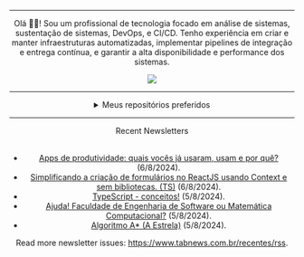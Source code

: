 <div align="center">
<hr>
<p>Olá 👋🏾! Sou um profissional de tecnologia focado em análise de sistemas, sustentação de sistemas, DevOps, e CI/CD. Tenho experiência em criar e manter infraestruturas automatizadas, implementar pipelines de integração e entrega contínua, e garantir a alta disponibilidade e performance dos sistemas.</p>
  <img src="https://media.giphy.com/media/yAGIvCiwPJn5C/giphy.gif">
<hr>
  <details>
  <summary>Meus repositórios preferidos</summary>
  <br />
  Alguns dos meus melhores repositórios:
  <br />
<br />
  <ul><li><a href=https://github.com/KubeNerd/aluratube target="_blank" rel="noopener noreferrer">KubeNerd/aluratube</a> (<b>0</b> ✨ and <b>0</b> 🍴): Aluratube - Desenvolvido durante a imersão React da Alura no final de 2022</li><li><a href=https://github.com/KubeNerd/nlw-ia target="_blank" rel="noopener noreferrer">KubeNerd/nlw-ia</a> (<b>0</b> ✨ and <b>0</b> 🍴): Projeto desenvolvido durante a NLW IA - Usando a API da OPENAI</li>
<li>More coming soon :).</li>
</ul>
  </details>
  <hr/>
    <summary>Recent Newsletters</summary>
  <br />
  <ul>
    <li><a href=https://www.tabnews.com.br/brbtavares/apps-de-produtividade-quais-voces-ja-usaram-usam-e-por-que target="_blank" rel="noopener noreferrer">Apps de produtividade: quais vocês já usaram, usam e por quê?</a> (6/8/2024).</li><li><a href=https://www.tabnews.com.br/jeffersoncbd/simplificando-a-criacao-de-formularios-no-reactjs-usando-context-e-sem-bibliotecas-ts target="_blank" rel="noopener noreferrer">Simplificando a criação de formulários no ReactJS usando Context e sem bibliotecas. (TS)</a> (6/8/2024).</li><li><a href=https://www.tabnews.com.br/marcocpdti/typescript-conceitos target="_blank" rel="noopener noreferrer">TypeScript - conceitos!</a> (5/8/2024).</li><li><a href=https://www.tabnews.com.br/LorenzoMyrrha/ajuda-faculdade-de-engenharia-de-software-ou-matematica-computacional target="_blank" rel="noopener noreferrer">Ajuda! Faculdade de Engenharia de Software ou Matemática Computacional?</a> (5/8/2024).</li><li><a href=https://www.tabnews.com.br/CristianoMafraJunior/algoritmo-a-a-estrela target="_blank" rel="noopener noreferrer">Algoritmo A* (A Estrela)</a> (5/8/2024).</li>
  </ul>
<p>Read more newsletter issues: <a href="https://www.tabnews.com.br/recentes/rss">https://www.tabnews.com.br/recentes/rss</a>.</p>
  </details>
